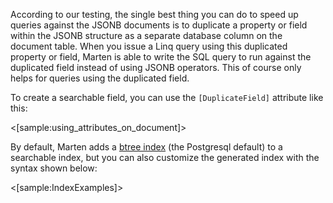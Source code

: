 <!--title: Duplicated Fields for Faster Querying-->

According to our testing, the single best thing you can do to speed up queries against the JSONB documents
is to duplicate a property or field within the JSONB structure as a separate database column on the document
table. When you issue a Linq query using this duplicated property or field, Marten is able to write the SQL
query to run against the duplicated field instead of using JSONB operators. This of course only helps for 
queries using the duplicated field.

To create a searchable field, you can use the `[DuplicateField]` attribute like this:

<[sample:using_attributes_on_document]>

By default, Marten adds a [btree index](http://www.postgresql.org/docs/9.4/static/indexes-types.html) (the Postgresql default) to a searchable index, but you can also 
customize the generated index with the syntax shown below:

<[sample:IndexExamples]>
